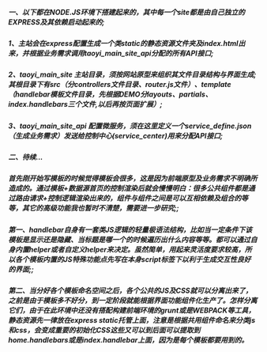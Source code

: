 
##### 一、以下都在NODE.JS环境下搭建起来的，其中每一个site都是由自己独立的EXPRESS及其依赖启动起来的;
 ##### 1、主站会在express配置生成一个类static的静态资源文件夹及index.html出来，并根据业务需求调用taoyi_main_site_api分配的所有API接口;
 
 ##### 2、taoyi_main_site 主站目录，须按网站原型来组织其文件目录结构与界面生成;其根目录下有src（分controllers文件目录、router.js文件）、template（handlebar模板文件目录，先根据DEMO分layouts、partials、index.handlebars三个文件,以后再按页面扩展）;
 
 ##### 3、taoyi_main_site_api 配置微服务，须在这里定义一个service_define.json（生成业务需求）发送给控制中心(service_center)用来分配API接口;

##### 二、待续...
##### 首先刚开始写模板的时候觉得模板会很多，这是因为前端原型及业务需求不明确所造成的。通过模板+数据源首页的控制渲染后就会慢慢明白：很多公共组件都是通过路由请求+控制逻辑渲染出来的，组件与组件之间是可以互相依赖及组合的等等，其它的高级功能我也暂时不清楚，需要进一步研究;;
##### 第一、handlebar自身有一套类JS逻辑的轻量极语法结构，比如当一定条件下该模板是显示还是隐藏、当标题是哪一个的时候遍历出什么内容等等。都可以通过自身内置helper或者自定义helper来决定。虽然简单，用起来灵活度要求较高，所以各个模板内置的JS特殊功能点先写在本身script标签下以利于生成交互性良好的界面;;
##### 第二、当分好各个模板命名空间之后，各个公共的JS及CSS就可以分离出来了，之前是由于模板多不好分，到一定阶段就能根据界面功能组件化生产了。怎样分离它们，由于在此环境中还没有搭配构建前端环境的grunt或是WEBPACK等工具，静态资源先一律放在express static托管上面，注意是根据共用组件命名来分类js和css，会变成重要的初始化CSS这些又可以到后面可以提取到home.handlebars或是index.handlebar上面，因为是每个模板都要用到的。

